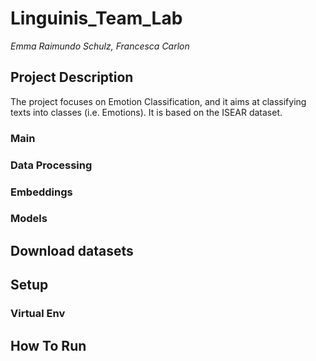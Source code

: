 # Linguinis_Team_Lab
*Emma Raimundo Schulz, Francesca Carlon*

## Project Description
The project focuses on Emotion Classification, and it aims at classifying texts into classes (i.e. Emotions). 
It is based on the ISEAR dataset.

### Main

### Data Processing

### Embeddings

### Models

## Download datasets

## Setup

### Virtual Env

## How To Run

